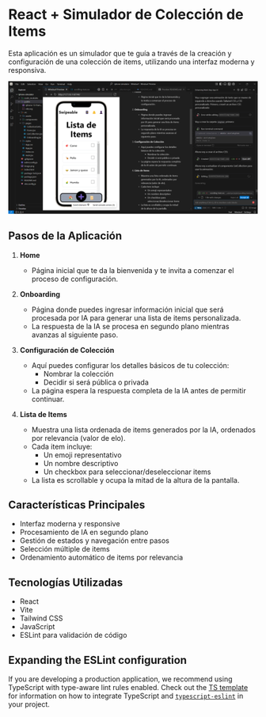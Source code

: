 # React + Simulador de Colección de Items

Esta aplicación es un simulador que te guía a través de la creación y configuración de una colección de items, utilizando una interfaz moderna y responsiva.

![Demo de la Aplicación](/public/image.png)

## Pasos de la Aplicación

1. **Home**
   - Página inicial que te da la bienvenida y te invita a comenzar el proceso de configuración.

2. **Onboarding**
   - Página donde puedes ingresar información inicial que será procesada por IA para generar una lista de items personalizada.
   - La respuesta de la IA se procesa en segundo plano mientras avanzas al siguiente paso.

3. **Configuración de Colección**
   - Aquí puedes configurar los detalles básicos de tu colección:
     - Nombrar la colección
     - Decidir si será pública o privada
   - La página espera la respuesta completa de la IA antes de permitir continuar.

4. **Lista de Items**
   - Muestra una lista ordenada de items generados por la IA, ordenados por relevancia (valor de elo).
   - Cada item incluye:
     - Un emoji representativo
     - Un nombre descriptivo
     - Un checkbox para seleccionar/deseleccionar items
   - La lista es scrollable y ocupa la mitad de la altura de la pantalla.

## Características Principales

- Interfaz moderna y responsive
- Procesamiento de IA en segundo plano
- Gestión de estados y navegación entre pasos
- Selección múltiple de items
- Ordenamiento automático de items por relevancia

## Tecnologías Utilizadas

- React
- Vite
- Tailwind CSS
- JavaScript
- ESLint para validación de código

## Expanding the ESLint configuration

If you are developing a production application, we recommend using TypeScript with type-aware lint rules enabled. Check out the [TS template](https://github.com/vitejs/vite-plugin-react/blob/main/packages/plugin-react-ts) for information on how to integrate TypeScript and [`typescript-eslint`](https://typescript-eslint.io) in your project.
